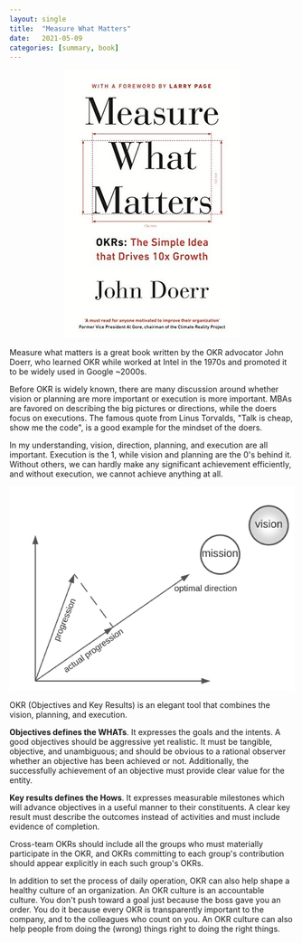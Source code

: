 ```yaml
---
layout: single
title:  "Measure What Matters"
date:   2021-05-09
categories: [summary, book]
---
```


<p align="center">
    <img src="/assets/images/2021-05-09-measure-what-matters/measure_what_matters.jpg" alt="drawing"/>
</p>

Measure what matters is a great book written by the OKR advocator John Doerr, who learned OKR while worked at Intel in the 1970s and promoted it to be widely used in Google ~2000s. 

Before OKR is widely known, there are many discussion around whether vision or planning are more important or execution is more important. MBAs are favored on describing the big pictures or directions, while the doers focus on executions. The famous quote from Linus Torvalds, "Talk is cheap, show me the code", is a good example for the mindset of the doers.

In my understanding, vision, direction, planning, and execution are all important. Execution is the 1, while vision and planning are the 0's behind it. Without others, we can hardly make any significant achievement efficiently, and without execution, we cannot achieve anything at all.

<p align="center">
    <img src="/assets/images/2021-05-09-measure-what-matters/progression.png" alt="drawing"/>
</p>

OKR (Objectives and Key Results) is an elegant tool that combines the vision, planning, and execution. 

**Objectives defines the WHATs**. It expresses the goals and the intents. A good objectives should be aggressive yet realistic. It must be tangible, objective, and unambiguous; and should be obvious to a rational observer whether an objective has been achieved or not. Additionally, the successfully achievement of an objective must provide clear value for the entity.

**Key results defines the Hows**. It expresses measurable milestones which will advance objectives in a useful manner to their constituents. A clear key result must describe the outcomes instead of activities and must include evidence of completion.

Cross-team OKRs should include all the groups who must materially participate in the OKR, and OKRs committing to each group's contribution should appear explicitly in each such group's OKRs.

In addition to set the process of daily operation, OKR can also help shape a healthy culture of an organization. An OKR culture is an accountable culture. You don't push toward a goal just because the boss gave you an order. You do it because every OKR is transparently important to the company, and to the colleagues who count on you. An OKR culture can also help people from doing the (wrong) things right to doing the right things.
